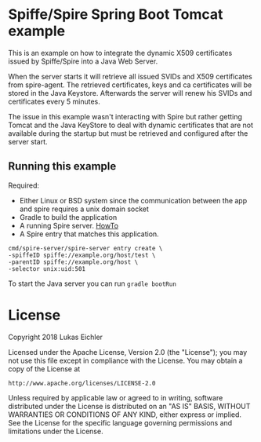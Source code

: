 # Spiffe/Spire Spring Boot Tomcat example
This is an example on how to integrate the dynamic X509 certificates issued by Spiffe/Spire into a Java Web Server.

When the server starts it will retrieve all issued SVIDs and X509 certificates from spire-agent. The retrieved certificates, keys and ca certificates will be stored in the Java Keystore. Afterwards the server will renew his SVIDs and certificates every 5 minutes. 

The issue in this example wasn't interacting with Spire but rather getting Tomcat and the Java KeyStore to deal with dynamic certificates that are not available during the startup but must be retrieved and configured after the server start. 
## Running this example
Required:
* Either Linux or BSD system since the communication between the app and spire requires a unix domain socket
* Gradle to build the application
* A running Spire server. [HowTo](https://github.com/spiffe/spire#installing-spire-server-and-agent)
* A Spire entry that matches this application.
```
cmd/spire-server/spire-server entry create \
-spiffeID spiffe://example.org/host/test \
-parentID spiffe://example.org/host \
-selector unix:uid:501
```

To start the Java server you can run `gradle bootRun`

# License

Copyright 2018 Lukas Eichler

Licensed under the Apache License, Version 2.0 (the "License");
you may not use this file except in compliance with the License.
You may obtain a copy of the License at

    http://www.apache.org/licenses/LICENSE-2.0

Unless required by applicable law or agreed to in writing, software
distributed under the License is distributed on an "AS IS" BASIS,
WITHOUT WARRANTIES OR CONDITIONS OF ANY KIND, either express or implied.
See the License for the specific language governing permissions and
limitations under the License.
